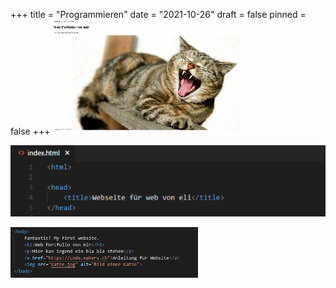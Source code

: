 +++
title = "Programmieren"
date = "2021-10-26"
draft = false
pinned = false
+++
![](web-blog.png4-300x184-.jpg "Die entstandene Website")

![](web-blog.png "Aufschrift die man im Tab sehen kann")

![](web-blog.png2-300x81-.jpg "Text auf der Website")